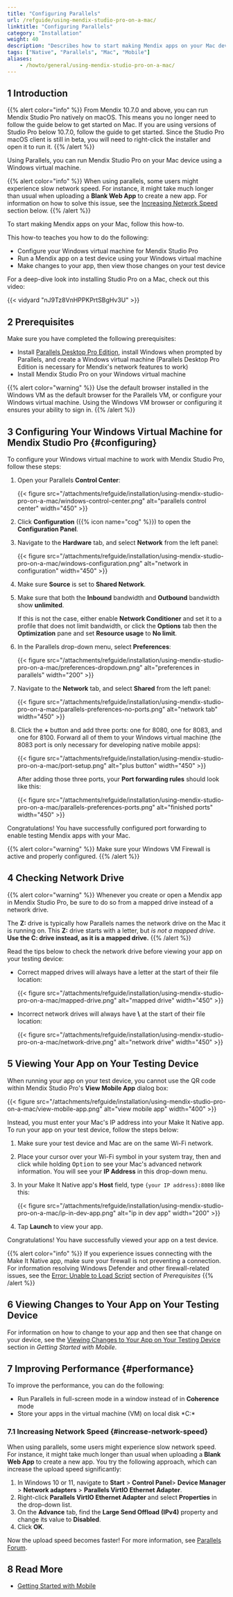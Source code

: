 ```yaml
---
title: "Configuring Parallels"
url: /refguide/using-mendix-studio-pro-on-a-mac/
linktitle: "Configuring Parallels"
category: "Installation"
weight: 40
description: "Describes how to start making Mendix apps on your Mac device."
tags: ["Native", "Parallels", "Mac", "Mobile"]
aliases:
    - /howto/general/using-mendix-studio-pro-on-a-mac/
---
```


## 1 Introduction

{{% alert color="info" %}}
From Mendix 10.7.0 and above, you can run Mendix Studio Pro natively on macOS. This means you no longer need to follow the guide below to get started on Mac. If you are using  versions of Studio Pro below 10.7.0, follow the guide to get started.
Since the Studio Pro macOS client is still in beta, you will need to right-click the installer and open it to run it.
{{% /alert %}}

Using Parallels, you can run Mendix Studio Pro on your Mac device using a Windows virtual machine.

{{% alert color="info" %}}
When using parallels, some users might experience slow network speed. For instance, it might take much longer than usual when uploading a **Blank Web App** to create a new app. For information on how to solve this issue, see the [Increasing Network Speed](#increase-network-speed) section below.
{{% /alert %}}

To start making Mendix apps on your Mac, follow this how-to.

This how-to teaches you how to do the following:

* Configure your Windows virtual machine for Mendix Studio Pro
* Run a Mendix app on a test device using your Windows virtual machine
* Make changes to your app, then view those changes on your test device

For a deep-dive look into installing Studio Pro on a Mac, check out this video:

{{< vidyard "nJ9Tz8VnHPPKPrtSBgHv3U" >}}

## 2 Prerequisites

Make sure you have completed the following prerequisites:

* Install [Parallels Desktop Pro Edition](https://www.parallels.com/products/desktop/pro/), install Windows when prompted by Parallels, and create a Windows virtual machine (Parallels Desktop Pro Edition is necessary for Mendix's network features to work)
* Install Mendix Studio Pro on your Windows virtual machine

{{% alert color="warning" %}}
Use the default browser installed in the Windows VM as the default browser for the Parallels VM, or configure your Windows virtual machine. Using the Windows VM browser or configuring it ensures your ability to sign in.
{{% /alert %}}

## 3 Configuring Your Windows Virtual Machine for Mendix Studio Pro {#configuring}

To configure your Windows virtual machine to work with Mendix Studio Pro, follow these steps:

1. Open your Parallels **Control Center**:

    {{< figure src="/attachments/refguide/installation/using-mendix-studio-pro-on-a-mac/windows-control-center.png" alt="parallels control center"   width="450"  >}}

2. Click **Configuration** ({{% icon name="cog" %}}) to open the **Configuration Panel**.
3. Navigate to the **Hardware** tab, and select **Network** from the left panel:

    {{< figure src="/attachments/refguide/installation/using-mendix-studio-pro-on-a-mac/windows-configuration.png" alt="network in configuration"   width="450"  >}}

4. Make sure **Source** is set to **Shared Network**.
5. Make sure that both the **Inbound** bandwidth and **Outbound** bandwidth show **unlimited**.

    If this is not the case, either enable **Network Conditioner** and set it to a profile that does not limit bandwidth, or click the **Options** tab then the **Optimization** pane and set **Resource usage** to **No limit**.
6. In the Parallels drop-down menu, select **Preferences**:

    {{< figure src="/attachments/refguide/installation/using-mendix-studio-pro-on-a-mac/preferences-dropdown.png" alt="preferences in parallels"   width="200"  >}}

7. Navigate to the **Network** tab, and select **Shared** from the left panel:

    {{< figure src="/attachments/refguide/installation/using-mendix-studio-pro-on-a-mac/parallels-preferences-no-ports.png" alt="network tab"   width="450"  >}}

8. Click the **+** button and add three ports: one for 8080, one for 8083, and one for 8100. Forward all of them to your Windows virtual machine (the 8083 port is only necessary for developing native mobile apps):

    {{< figure src="/attachments/refguide/installation/using-mendix-studio-pro-on-a-mac/port-setup.png" alt="plus button"   width="450"  >}}

    After adding those three ports, your **Port forwarding rules** should look like this:

    {{< figure src="/attachments/refguide/installation/using-mendix-studio-pro-on-a-mac/parallels-preferences-ports.png" alt="finished ports"   width="450"  >}}

Congratulations! You have successfully configured port forwarding to enable testing Mendix apps with your Mac.

{{% alert color="warning" %}}
Make sure your Windows VM Firewall is active and properly configured.
{{% /alert %}}

## 4 Checking Network Drive

{{% alert color="warning" %}}
Whenever you create or open a Mendix app in Mendix Studio Pro, be sure to do so from a mapped drive instead of a network drive.

The **Z:** drive is typically how Parallels names the network drive on the Mac it is running on. This **Z:** drive starts with a letter, but *is not a mapped drive*. **Use the C: drive instead, as it is a mapped drive.**
{{% /alert %}}

Read the tips below to check the network drive before viewing your app on your testing device:

* Correct mapped drives will always have a letter at the start of their file location:

    {{< figure src="/attachments/refguide/installation/using-mendix-studio-pro-on-a-mac/mapped-drive.png" alt="mapped drive"   width="450"  >}}

* Incorrect network drives will always have **\\** at the start of their file location:

    {{< figure src="/attachments/refguide/installation/using-mendix-studio-pro-on-a-mac/network-drive.png" alt="network drive"   width="450"  >}}
    
## 5 Viewing Your App on Your Testing Device

When running your app on your test device, you cannot use the QR code within Mendix Studio Pro's **View Mobile App** dialog box:

{{< figure src="/attachments/refguide/installation/using-mendix-studio-pro-on-a-mac/view-mobile-app.png" alt="view mobile app"   width="400"  >}}

Instead, you must enter your Mac's IP address into your Make It Native app. To run your app on your test device, follow the steps below:

1. Make sure your test device and Mac are on the same Wi-Fi network.
2. Place your cursor over your Wi-Fi symbol in your system tray, then and click while holding <kbd>Option</kbd> to see your Mac's advanced network information. You will see your **IP Address** in this drop-down menu.
3. In your Make It Native app's **Host** field, type `{your IP address}:8080` like this:

    {{< figure src="/attachments/refguide/installation/using-mendix-studio-pro-on-a-mac/ip-in-dev-app.png" alt="ip in dev app"   width="200"  >}}

4. Tap **Launch** to view your app.

Congratulations! You have successfully viewed your app on a test device.

{{% alert color="info" %}}
If you experience issues connecting with the Make It Native app, make sure your firewall is not preventing a connection. For information resolving Windows Defender and other firewall-related issues, see the [Error: Unable to Load Script](/refguide/mobile/getting-started-with-mobile/prerequisites/#unable-load-script) section of *Prerequisites*
{{% /alert %}}

## 6 Viewing Changes to Your App on Your Testing Device

For information on how to change to your app and then see that change on your device, see the [Viewing Changes to Your App on Your Testing Device](/refguide/mobile/getting-started-with-mobile/#viewingchanges) section in *Getting Started with Mobile*.

## 7 Improving Performance {#performance}

To improve the performance, you can do the following: 

* Run Parallels in full-screen mode in a window instead of in **Coherence** mode
* Store your apps in the virtual machine (VM) on local disk *C:\*

### 7.1 Increasing Network Speed {#increase-network-speed}

When using parallels, some users might experience slow network speed. For instance, it might take much longer than usual when uploading a **Blank Web App** to create a new app. You try the following approach, which can increase the upload speed significantly:

1. In Windows 10 or 11, navigate to **Start** > **Control Panel**> **Device Manager** > **Network adapters** > **Parallels VirtIO Ethernet Adapter**. 
2. Right-click **Parallels VirtIO Ethernet Adapter** and select **Properties** in the drop-down list. 
3. On the **Advance** tab, find the **Large Send Offload** **(IPv4)** property and change its value to **Disabled**. 
4. Click **OK**.

Now the upload speed becomes faster! For more information, see [Parallels Forum](https://forum.parallels.com/threads/horribly-slow-upload-download-speeds.264819/).

## 8 Read More

* [Getting Started with Mobile](/refguide/mobile/getting-started-with-mobile/)
